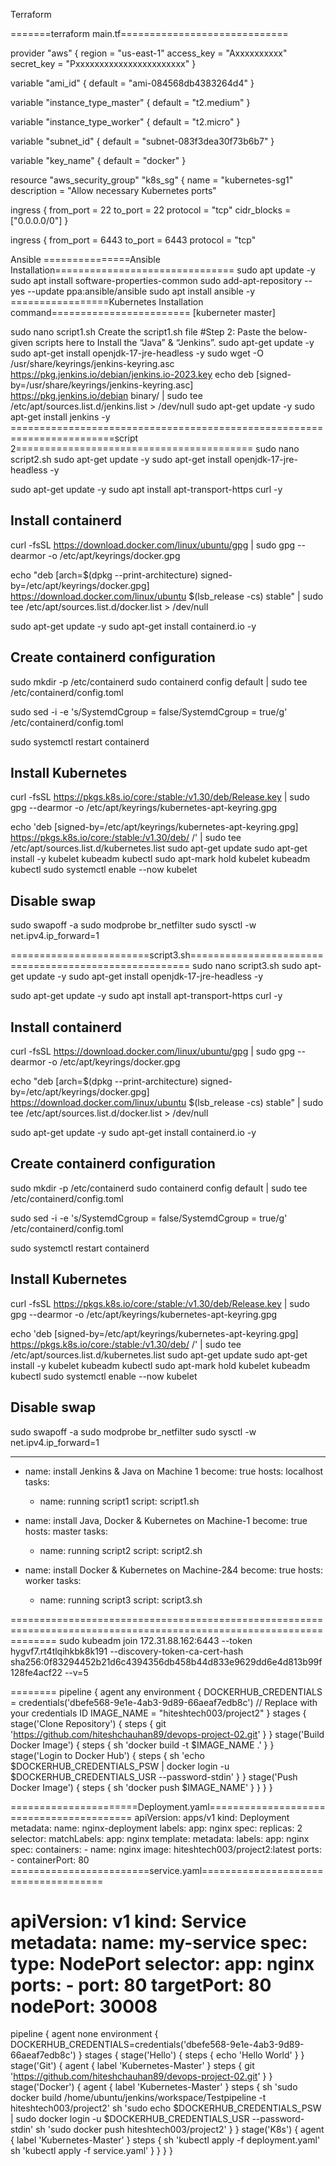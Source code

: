 Terraform 

=======terraform main.tf=============================


provider "aws" {
  region = "us-east-1"
  access_key = "Axxxxxxxxxx"
  secret_key = "Pxxxxxxxxxxxxxxxxxxxxxxx"
 }

variable "ami_id" {
  default = "ami-084568db4383264d4"
}

variable "instance_type_master" {
  default = "t2.medium"
}

variable "instance_type_worker" {
  default = "t2.micro"
}

variable "subnet_id" {
  default = "subnet-083f3dea30f73b6b7"
}

variable "key_name" {
  default = "docker"
}

resource "aws_security_group" "k8s_sg" {
  name        = "kubernetes-sg1"
  description = "Allow necessary Kubernetes ports"

  ingress {
    from_port   = 22
    to_port     = 22
    protocol    = "tcp"
    cidr_blocks = ["0.0.0.0/0"]
  }

  ingress {
    from_port   = 6443
    to_port     = 6443
    protocol    = "tcp"



Ansible
===============Ansible Installation===============================
sudo apt update -y 
sudo apt install software-properties-common
sudo add-apt-repository --yes --update ppa:ansible/ansible
sudo apt install ansible -y
=================Kubernetes Installation command========================
[kuberneter master]

sudo nano script1.sh
Create the script1.sh file
#Step 2: Paste the below-given scripts here to Install the “Java” & “Jenkins”.
sudo apt-get update -y
sudo apt-get install openjdk-17-jre-headless -y
sudo wget -O /usr/share/keyrings/jenkins-keyring.asc \
https://pkg.jenkins.io/debian/jenkins.io-2023.key
echo deb [signed-by=/usr/share/keyrings/jenkins-keyring.asc] \
https://pkg.jenkins.io/debian binary/ | sudo tee \
/etc/apt/sources.list.d/jenkins.list > /dev/null
sudo apt-get update -y
sudo apt-get install jenkins -y
========================================================================script 2=========================================
sudo nano script2.sh
sudo apt-get update -y
sudo apt-get install openjdk-17-jre-headless -y

sudo apt-get update -y
sudo apt install apt-transport-https curl -y


## Install containerd

curl -fsSL https://download.docker.com/linux/ubuntu/gpg | sudo gpg --dearmor -o /etc/apt/keyrings/docker.gpg

echo "deb [arch=$(dpkg --print-architecture) signed-by=/etc/apt/keyrings/docker.gpg] https://download.docker.com/linux/ubuntu $(lsb_release -cs) stable" | sudo tee /etc/apt/sources.list.d/docker.list > /dev/null

sudo apt-get update -y
sudo apt-get install containerd.io -y

## Create containerd configuration

sudo mkdir -p /etc/containerd
sudo containerd config default | sudo tee /etc/containerd/config.toml

sudo sed -i -e 's/SystemdCgroup = false/SystemdCgroup = true/g' /etc/containerd/config.toml

sudo systemctl restart containerd

## Install Kubernetes

curl -fsSL https://pkgs.k8s.io/core:/stable:/v1.30/deb/Release.key | sudo gpg --dearmor -o /etc/apt/keyrings/kubernetes-apt-keyring.gpg

echo 'deb [signed-by=/etc/apt/keyrings/kubernetes-apt-keyring.gpg] https://pkgs.k8s.io/core:/stable:/v1.30/deb/ /' | sudo tee /etc/apt/sources.list.d/kubernetes.list
sudo apt-get update
sudo apt-get install -y kubelet kubeadm kubectl
sudo apt-mark hold kubelet kubeadm kubectl
sudo systemctl enable --now kubelet

## Disable swap

sudo swapoff -a
sudo modprobe br_netfilter
sudo sysctl -w net.ipv4.ip_forward=1


========================script3.sh======================================================
sudo nano script3.sh
sudo apt-get update -y
sudo apt-get install openjdk-17-jre-headless -y

sudo apt-get update -y
sudo apt install apt-transport-https curl -y

## Install containerd

curl -fsSL https://download.docker.com/linux/ubuntu/gpg | sudo gpg --dearmor -o /etc/apt/keyrings/docker.gpg

echo "deb [arch=$(dpkg --print-architecture) signed-by=/etc/apt/keyrings/docker.gpg] https://download.docker.com/linux/ubuntu $(lsb_release -cs) stable" | sudo tee /etc/apt/sources.list.d/docker.list > /dev/null

sudo apt-get update -y
sudo apt-get install containerd.io -y

## Create containerd configuration

sudo mkdir -p /etc/containerd
sudo containerd config default | sudo tee /etc/containerd/config.toml

sudo sed -i -e 's/SystemdCgroup = false/SystemdCgroup = true/g' /etc/containerd/config.toml

sudo systemctl restart containerd

## Install Kubernetes

curl -fsSL https://pkgs.k8s.io/core:/stable:/v1.30/deb/Release.key | sudo gpg --dearmor -o /etc/apt/keyrings/kubernetes-apt-keyring.gpg

echo 'deb [signed-by=/etc/apt/keyrings/kubernetes-apt-keyring.gpg] https://pkgs.k8s.io/core:/stable:/v1.30/deb/ /' | sudo tee /etc/apt/sources.list.d/kubernetes.list
sudo apt-get update
sudo apt-get install -y kubelet kubeadm kubectl
sudo apt-mark hold kubelet kubeadm kubectl
sudo systemctl enable --now kubelet

## Disable swap

sudo swapoff -a
sudo modprobe br_netfilter
sudo sysctl -w net.ipv4.ip_forward=1


---
- name: install Jenkins & Java on Machine 1
  become: true
  hosts: localhost
  tasks:
  - name: running script1
    script: script1.sh

- name: install Java, Docker & Kubernetes on Machine-1
  become: true
  hosts: master
  tasks:
  - name: running script2
    script: script2.sh

- name: install Docker & Kubernetes on Machine-2&4
  become: true
  hosts: worker
  tasks:
  - name: running script3
    script: script3.sh




====================================================================================================================
sudo kubeadm join 172.31.88.162:6443 --token hygvf7.rt4tlqihkbk8k191 --discovery-token-ca-cert-hash sha256:0f83294452b21d6c4394356db458b44d833e9629dd6e4d813b99f128fe4acf22 --v=5

========
pipeline {
    agent any
    environment {
        DOCKERHUB_CREDENTIALS = credentials('dbefe568-9e1e-4ab3-9d89-66aeaf7edb8c') // Replace with your credentials ID
        IMAGE_NAME = "hiteshtech003/project2"
    }
    stages {
        stage('Clone Repository') {
            steps {
                git 'https://github.com/hiteshchauhan89/devops-project-02.git'
            }
        }
        stage('Build Docker Image') {
            steps {
                sh 'docker build -t $IMAGE_NAME .'
            }
        }
        stage('Login to Docker Hub') {
            steps {
                sh 'echo $DOCKERHUB_CREDENTIALS_PSW | docker login -u $DOCKERHUB_CREDENTIALS_USR --password-stdin'
            }
        }
        stage('Push Docker Image') {
            steps {
                sh 'docker push $IMAGE_NAME'
            }
        }
    }
}

======================Deployment.yaml=========================================
apiVersion: apps/v1
kind: Deployment
metadata:
  name: nginx-deployment
  labels:
    app: nginx
spec:
  replicas: 2
  selector:
    matchLabels:
      app: nginx
  template:
    metadata:
      labels:
        app: nginx
    spec:
      containers:
      - name: nginx
        image: hiteshtech003/project2:latest
        ports:
        - containerPort: 80
========================service.yaml=====================================

apiVersion: v1
kind: Service
metadata:
  name: my-service
spec:
  type: NodePort
  selector:
    app: nginx
  ports:
    - port: 80
      targetPort: 80
      nodePort: 30008
================================================================================


pipeline {
    agent none
    environment {
        DOCKERHUB_CREDENTIALS=credentials('dbefe568-9e1e-4ab3-9d89-66aeaf7edb8c')
    }
    stages {
        stage('Hello') {
            steps {
                echo 'Hello World'
            }
        }
        stage('Git') {
            agent {
                label 'Kubernetes-Master'
            }
            steps {
                git 'https://github.com/hiteshchauhan89/devops-project-02.git'
            }
        }
        stage('Docker') {
            agent {
                label 'Kubernetes-Master'
            }
            steps {
                sh 'sudo docker build /home/ubuntu/jenkins/workspace/Testpipeline -t hiteshtech003/project2'
                sh 'sudo echo $DOCKERHUB_CREDENTIALS_PSW | sudo docker login -u $DOCKERHUB_CREDENTIALS_USR --password-stdin'
                sh 'sudo docker push hiteshtech003/project2'
            }
        }
        stage('K8s') {
            agent {
                label 'Kubernetes-Master'
            }
            steps {
                sh 'kubectl apply -f deployment.yaml'
                sh 'kubectl apply -f service.yaml'
            }
        }
    }
}


